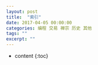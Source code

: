```yaml
---
layout: post
title:  "索引"
date: 2017-04-05 00:00:00
categories: 编程 交易 禅宗 历史 其他 
tags: ""
excerpt: ""
---
```


* content
{:toc}


































